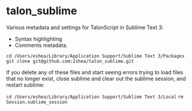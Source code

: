 # talon_sublime
Various metadata and settings for TalonScript in Sublime Text 3:
- Syntax highlighting
- Comments metadata.

```
cd /Users/eshea/Library/Application Support/Sublime Text 3/Packages
git clone git@github.com:2shea/talon_sublime.git
```

If you delete any of these files and start seeing errors trying to load files that no longer exist, close sublime and clear out the sublime session, and restart sublime:

`cd /Users/eshea/Library/Application Support/Sublime Text 3/Local`
`rm Session.sublime_session`
